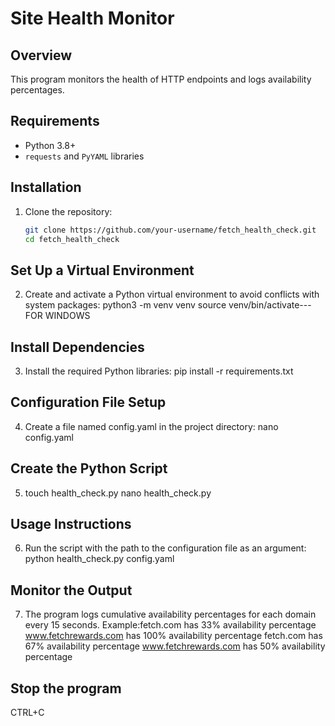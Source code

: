 # Site Health Monitor

## Overview
This program monitors the health of HTTP endpoints and logs availability percentages.

## Requirements
- Python 3.8+
- `requests` and `PyYAML` libraries

## Installation
1. Clone the repository:
   ```bash
   git clone https://github.com/your-username/fetch_health_check.git
   cd fetch_health_check
##  Set Up a Virtual Environment
2. Create and activate a Python virtual environment to avoid conflicts with system packages:
    python3 -m venv venv
    source venv/bin/activate--- FOR WINDOWS
## Install Dependencies
3. Install the required Python libraries:
   pip install -r requirements.txt
## Configuration File Setup
4. Create a file named config.yaml in the project directory:
   nano config.yaml
## Create the Python Script
5.  touch health_check.py
   nano health_check.py
## Usage Instructions
6. Run the script with the path to the configuration file as an argument:
   python health_check.py config.yaml
## Monitor the Output
7. The program logs cumulative availability percentages for each domain every 15 seconds. 
    Example:fetch.com has 33% availability percentage
            www.fetchrewards.com has 100% availability percentage
            fetch.com has 67% availability percentage
            www.fetchrewards.com has 50% availability percentage
## Stop the program
   CTRL+C
